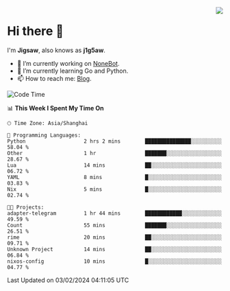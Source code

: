 <a href="#">
  <img align="right" src="https://github-readme-stats.vercel.app/api?username=j1g5awi&count_private=true&show_icons=true&title_color=80070B&text_color=B3B3B3&bg_color=212121&icon_color=80070B" />
</a>

# Hi there 👋

I'm **Jigsaw**, also knows as **j1g5aw**.

- 🔭 I’m currently working on [NoneBot](https://github.com/nonebot).
- 🌱 I’m currently learning Go and Python.
- 📫 How to reach me: [Blog](https://blog.maddestroyer.xyz/).

<!--START_SECTION:waka-->
![Code Time](http://img.shields.io/badge/Code%20Time-1%2C362%20hrs%2039%20mins-blue)

📊 **This Week I Spent My Time On** 

```text
🕑︎ Time Zone: Asia/Shanghai

💬 Programming Languages: 
Python                   2 hrs 2 mins        ███████████████░░░░░░░░░░   58.04 % 
Other                    1 hr                ███████░░░░░░░░░░░░░░░░░░   28.67 % 
Lua                      14 mins             ██░░░░░░░░░░░░░░░░░░░░░░░   06.72 % 
YAML                     8 mins              █░░░░░░░░░░░░░░░░░░░░░░░░   03.83 % 
Nix                      5 mins              █░░░░░░░░░░░░░░░░░░░░░░░░   02.74 % 

🐱‍💻 Projects: 
adapter-telegram         1 hr 44 mins        ████████████░░░░░░░░░░░░░   49.59 % 
Count                    55 mins             ███████░░░░░░░░░░░░░░░░░░   26.51 % 
rime                     20 mins             ██░░░░░░░░░░░░░░░░░░░░░░░   09.71 % 
Unknown Project          14 mins             ██░░░░░░░░░░░░░░░░░░░░░░░   06.84 % 
nixos-config             10 mins             █░░░░░░░░░░░░░░░░░░░░░░░░   04.77 % 
```


 Last Updated on 03/02/2024 04:11:05 UTC
<!--END_SECTION:waka-->
